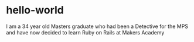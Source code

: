 hello-world
===========
I am a 34 year old Masters graduate who had been a Detective for the MPS and have now decided to learn Ruby on Rails at Makers Academy
